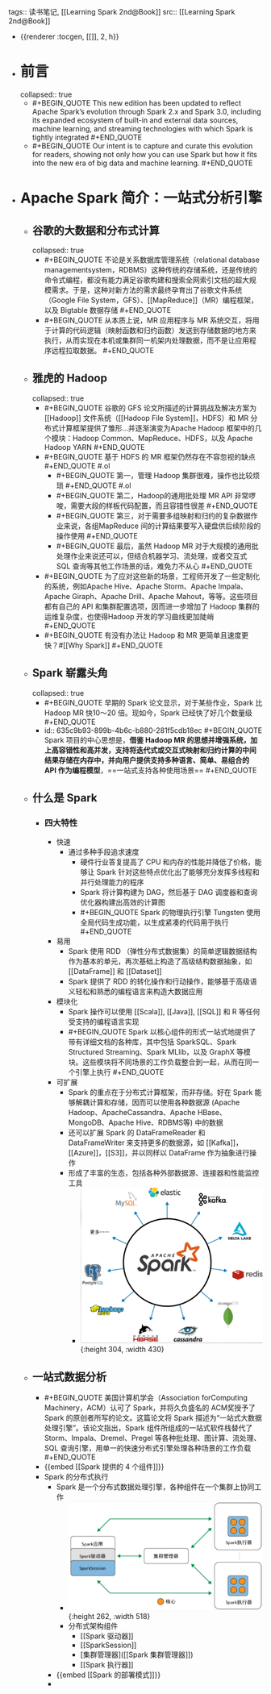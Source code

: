 tags:: 读书笔记, [[Learning Spark 2nd@Book]] 
src:: [[Learning Spark 2nd@Book]]

- {{renderer :tocgen, [[]], 2, h}}
- # 前言
  collapsed:: true
	- #+BEGIN_QUOTE
	  This new edition has been updated to reflect Apache Spark’s evolution through Spark 2.x and Spark 3.0, including its expanded ecosystem of built-in and external data sources, machine learning, and streaming technologies with which Spark is tightly integrated
	  #+END_QUOTE
	- #+BEGIN_QUOTE
	  Our intent is to capture and curate this evolution for readers, showing not only how you can use Spark but how it fits into the new era of big data and machine learning.
	  #+END_QUOTE
- # Apache Spark 简介：一站式分析引擎
	- ## 谷歌的大数据和分布式计算
	  collapsed:: true
		- #+BEGIN_QUOTE
		  不论是关系数据库管理系统（relational database managementsystem，RDBMS）这种传统的存储系统，还是传统的命令式编程，都没有能力满足谷歌构建和搜索全网索引文档的超大规模需求。于是，这种对新方法的需求最终孕育出了谷歌文件系统（Google File System，GFS）、[[MapReduce]]（MR）编程框架，以及 Bigtable 数据存储
		  #+END_QUOTE
		- #+BEGIN_QUOTE
		  从本质上说，MR 应用程序与 MR 系统交互，将用于计算的代码逻辑（映射函数和归约函数）发送到存储数据的地方来执行，从而实现在本机或集群同一机架内处理数据，而不是让应用程序远程拉取数据。
		  #+END_QUOTE
	- ## 雅虎的 Hadoop
	  collapsed:: true
		- #+BEGIN_QUOTE
		  谷歌的 GFS 论文所描述的计算挑战及解决方案为 [[Hadoop]] 文件系统（[[Hadoop File System]]，HDFS）和 MR 分布式计算框架提供了雏形...并逐渐演变为Apache Hadoop 框架中的几个模块：Hadoop Common、MapReduce、HDFS，以及 Apache Hadoop YARN
		  #+END_QUOTE
		- #+BEGIN_QUOTE
		  基于 HDFS 的 MR 框架仍然存在不容忽视的缺点
		  #+END_QUOTE #.ol
			- #+BEGIN_QUOTE
			  第一，管理 Hadoop 集群很难，操作也比较烦琐
			  #+END_QUOTE #.ol
			- #+BEGIN_QUOTE
			  第二，Hadoop的通用批处理 MR API 非常啰唆，需要大段的样板代码配置，而且容错性很差
			  #+END_QUOTE
			- #+BEGIN_QUOTE
			  第三，对于需要多组映射和归约的复杂数据作业来说，各组MapReduce 间的计算结果要写入硬盘供后续阶段的操作使用
			  #+END_QUOTE
			- #+BEGIN_QUOTE
			  最后，虽然 Hadoop MR 对于大规模的通用批处理作业来说还可以，但结合机器学习、流处理，或者交互式 SQL 查询等其他工作场景的话，难免力不从心
			  #+END_QUOTE
		- #+BEGIN_QUOTE
		  为了应对这些新的场景，工程师开发了一些定制化的系统，例如Apache Hive、Apache Storm、Apache Impala、Apache Giraph、Apache Drill、Apache Mahout，等等。这些项目都有自己的 API 和集群配置选项，因而进一步增加了 Hadoop 集群的运维复杂度，也使得Hadoop 开发的学习曲线更加陡峭
		  #+END_QUOTE
		- #+BEGIN_QUOTE
		  有没有办法让 Hadoop 和 MR 更简单且速度更快？#[[Why Spark]]
		  #+END_QUOTE
	- ## Spark 崭露头角
	  collapsed:: true
		- #+BEGIN_QUOTE
		  早期的 Spark 论文显示，对于某些作业，Spark 比 Hadoop MR 快10～20 倍。现如今，Spark 已经快了好几个数量级
		  #+END_QUOTE
		- id:: 635c9b93-899b-4b6c-b880-281f5cdb18ec
		  #+BEGIN_QUOTE
		  Spark 项目的中心思想是，**借鉴 Hadoop MR 的思想并增强系统，加上高容错性和高并发，支持将迭代式或交互式映射和归约计算的中间结果存储在内存中，并向用户提供支持多种语言、简单、易组合的 API 作为编程模型**，==一站式支持各种使用场景==
		  #+END_QUOTE
	- ## 什么是 Spark
		- ### 四大特性
			- 快速
				- 通过多种手段追求速度
					- 硬件行业答复提高了 CPU 和内存的性能并降低了价格，能够让 Spark 针对这些特点优化出了能够充分发挥多线程和并行处理能力的程序
					- Spark 将计算构建为 DAG，然后基于 DAG 调度器和查询优化器构建出高效的计算图
					- #+BEGIN_QUOTE
					  Spark 的物理执行引擎 Tungsten 使用全局代码生成功能，以生成紧凑的代码用于执行
					  #+END_QUOTE
			- 易用
				- Spark 使用 RDD （弹性分布式数据集）的简单逻辑数据结构作为基本的单元，再次基础上构造了高级结构数据抽象，如 [[DataFrame]] 和 [[Dataset]]
				- Spark 提供了 RDD 的转化操作和行动操作，能够基于高级语义轻松和熟悉的编程语言来构造大数据应用
			- 模块化
				- Spark 操作可以使用 [[Scala]], [[Java]], [[SQL]] 和 R 等任何受支持的编程语言实现
				- #+BEGIN_QUOTE
				  Spark 以核心组件的形式一站式地提供了带有详细文档的各种库，其中包括 SparkSQL、Spark Structured Streaming、Spark MLlib，以及 GraphX 等模块。这些模块将不同场景的工作负载整合到一起，从而在同一个引擎上执行
				  #+END_QUOTE
			- 可扩展
				- Spark 的重点在于分布式计算框架，而非存储。好在 Spark 能够解耦计算和存储，因而可以使用各种数据源 (Apache Hadoop、ApacheCassandra、Apache HBase、MongoDB、Apache Hive、RDBMS等) 中的数据
				- 还可以扩展 Spark 的 DataFrameReader 和 DataFrameWriter 来支持更多的数据源，如 [[Kafka]]， [[Azure]]，[[S3]]，并以同样以 DataFrame 作为抽象进行操作
				- 形成了丰富的生态，包括各种外部数据源、连接器和性能监控工具
					- ![image.png](../assets/image_1667014608355_0.png){:height 304, :width 430}
	- ## 一站式数据分析
		- #+BEGIN_QUOTE
		  美国计算机学会（Association forComputing Machinery，ACM）认可了 Spark，并将久负盛名的 ACM奖授予了 Spark 的原创者所写的论文。这篇论文将 Spark 描述为“一站式大数据处理引擎”。该论文指出，Spark 组件所组成的一站式软件栈替代了 Storm、Impala、Dremel、Pregel 等各种批处理、图计算、流处理、SQL 查询引擎，用单一的快速分布式引擎处理各种场景的工作负载
		  #+END_QUOTE
		- {{embed [[Spark 提供的 4 个组件]]}}
		- Spark 的分布式执行
			- Spark 是一个分布式数据处理引擎，各种组件在一个集群上协同工作
				- ![image.png](../assets/image_1667016969591_0.png){:height 262, :width 518}
				- 分布式架构组件
					- [[Spark 驱动器]]
					- [[SparkSession]]
					- [集群管理器]([[Spark 集群管理器]])
					- [[Spark 执行器]]
			- {{embed [[Spark 的部署模式]]}}
			-